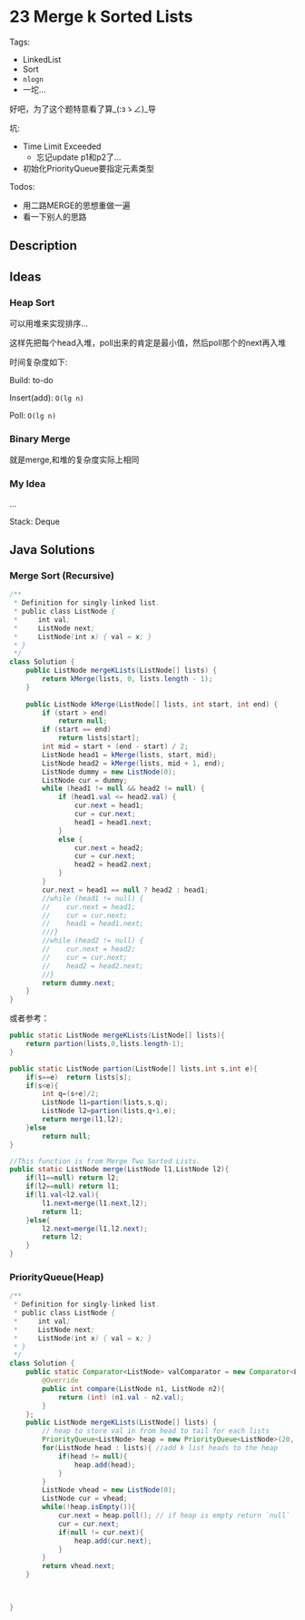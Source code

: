 # 23 Merge k Sorted Lists

Tags:

- LinkedList
- Sort
- `nlogn`
- 一坨...

好吧，为了这个题特意看了算_(:зゝ∠)_导

坑:

- Time Limit Exceeded
  - 忘记update p1和p2了...
- 初始化PriorityQueue要指定元素类型

Todos:

- 用二路MERGE的思想重做一遍
- 看一下别人的思路

## Description



## Ideas

### Heap Sort

可以用堆来实现排序...

这样先把每个head入堆，poll出来的肯定是最小值，然后poll那个的next再入堆

时间复杂度如下:

Build: to-do

Insert(add): `O(lg n)`

Poll: `O(lg n)`


### Binary Merge

就是merge,和堆的复杂度实际上相同

### My Idea

...

Stack: Deque

## Java Solutions

### Merge Sort (Recursive)

```java
/**
 * Definition for singly-linked list.
 * public class ListNode {
 *     int val;
 *     ListNode next;
 *     ListNode(int x) { val = x; }
 * }
 */
class Solution {
    public ListNode mergeKLists(ListNode[] lists) {
        return kMerge(lists, 0, lists.length - 1);
    }
    
    public ListNode kMerge(ListNode[] lists, int start, int end) {
        if (start > end)
            return null;
        if (start == end)
            return lists[start];
        int mid = start + (end - start) / 2;
        ListNode head1 = kMerge(lists, start, mid);
        ListNode head2 = kMerge(lists, mid + 1, end);
        ListNode dummy = new ListNode(0);
        ListNode cur = dummy;
        while (head1 != null && head2 != null) {
            if (head1.val <= head2.val) {
                cur.next = head1;
                cur = cur.next;
                head1 = head1.next;
            }
            else {
                cur.next = head2;
                cur = cur.next;
                head2 = head2.next;
            }
        }
        cur.next = head1 == null ? head2 : head1;
        //while (head1 != null) {
        //    cur.next = head1;
        //    cur = cur.next;
        //    head1 = head1.next;
        ///}
        //while (head2 != null) {
        //    cur.next = head2;
        //    cur = cur.next;
        //    head2 = head2.next;
        //}
        return dummy.next;
    }
}
```

或者参考：
```java
public static ListNode mergeKLists(ListNode[] lists){
    return partion(lists,0,lists.length-1);
}

public static ListNode partion(ListNode[] lists,int s,int e){
    if(s==e)  return lists[s];
    if(s<e){
        int q=(s+e)/2;
        ListNode l1=partion(lists,s,q);
        ListNode l2=partion(lists,q+1,e);
        return merge(l1,l2);
    }else
        return null;
}

//This function is from Merge Two Sorted Lists.
public static ListNode merge(ListNode l1,ListNode l2){
    if(l1==null) return l2;
    if(l2==null) return l1;
    if(l1.val<l2.val){
        l1.next=merge(l1.next,l2);
        return l1;
    }else{
        l2.next=merge(l1,l2.next);
        return l2;
    }
}
```


### PriorityQueue(Heap)

```java
/**
 * Definition for singly-linked list.
 * public class ListNode {
 *     int val;
 *     ListNode next;
 *     ListNode(int x) { val = x; }
 * }
 */
class Solution {
    public static Comparator<ListNode> valComparator = new Comparator<ListNode>(){
        @Override
        public int compare(ListNode n1, ListNode n2){
            return (int) (n1.val - n2.val);
        }
    };
    public ListNode mergeKLists(ListNode[] lists) {
        // heap to store val in from head to tail for each lists
        PriorityQueue<ListNode> heap = new PriorityQueue<ListNode>(20, valComparator);  // must declare the type of ListNode
        for(ListNode head : lists){ //add k list heads to the heap
            if(head != null){
                heap.add(head);
            }
        }
        ListNode vhead = new ListNode(0);
        ListNode cur = vhead;
        while(!heap.isEmpty()){
            cur.next = heap.poll(); // if heap is empty return `null`
            cur = cur.next;
            if(null != cur.next){
                heap.add(cur.next);
            }
        }
        return vhead.next;
    }
    


}
```

